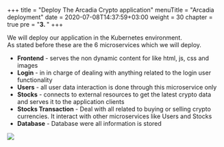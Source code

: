 +++
title = "Deploy The Arcadia Crypto application"
menuTitle = "Arcadia deployment"
date = 2020-07-08T14:37:59+03:00
weight = 30
chapter = true
pre = "<b>3. </b>"
+++

We will deploy our application in the Kubernetes environment.  
As stated before these are the 6 microservices which we will deploy.
- **Frontend** - serves the non dynamic content for like html, js, css and images
- **Login** - in in charge of dealing with anything related to the login user functionality
- **Users** - all user data interaction is done through this microservice only
- **Stocks** - connects to external resources to get the latest crypto data and serves it to the application clients
- **Stocks Transaction** - Deal with all related to buying or selling crypto currencies. It interact with other microservices like Users and Stocks
- **Database** - Database were all information is stored  

![](/images/Slide1.JPG)
